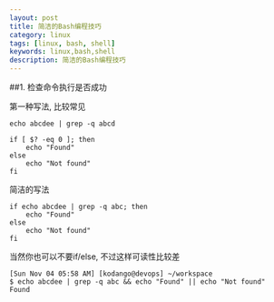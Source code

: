 ```yaml
---
layout: post
title: 简洁的Bash编程技巧
category: linux
tags: [linux, bash, shell]
keywords: linux,bash,shell
description: 简洁的Bash编程技巧
---
```


##1. 检查命令执行是否成功

第一种写法, 比较常见

    echo abcdee | grep -q abcd
     
    if [ $? -eq 0 ]; then
        echo "Found"
    else
        echo "Not found"
    fi

简洁的写法

    if echo abcdee | grep -q abc; then
        echo "Found"
    else
        echo "Not found"
    fi

当然你也可以不要if/else, 不过这样可读性比较差

    [Sun Nov 04 05:58 AM] [kodango@devops] ~/workspace 
    $ echo abcdee | grep -q abc && echo "Found" || echo "Not found"
    Found
